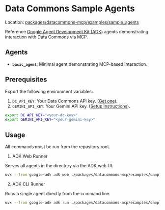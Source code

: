 # Data Commons Sample Agents

Location: [packages/datacommons-mcp/examples/sample_agents](packages/datacommons-mcp/examples/sample_agents)

Reference [Google Agent Development Kit (ADK)](https://github.com/google/adk-python) agents demonstrating interaction with Data Commons via MCP.

## Agents

- **`basic_agent`**: Minimal agent demonstrating MCP-based interaction.


## Prerequisites

Export the following environment variables:

1.  `DC_API_KEY`: Your Data Commons API key. ([Get one](https://datacommons.org/api/key)).
2.  `GEMINI_API_KEY`: Your Gemini API key. ([Setup instructions](https://google.github.io/adk-docs/get-started/quickstart/#env)).

```bash
export DC_API_KEY="<your-dc-key>"
export GEMINI_API_KEY="<your-gemini-key>"
```

## Usage

All commands must be run from the repository root.

1.  ADK Web Runner

Serves all agents in the directory via the ADK web UI.

```bash
uvx --from google-adk adk web ./packages/datacommons-mcp/examples/sample_agents/
```

2.  ADK CLI Runner

Runs a single agent directly from the command line.

```bash
uvx --from google-adk adk run ./packages/datacommons-mcp/examples/sample_agents/basic_agent
```
